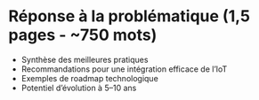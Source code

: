 # Réponse à la problématique (1,5 pages - ~750 mots)
- Synthèse des meilleures pratiques  
- Recommandations pour une intégration efficace de l’IoT  
- Exemples de roadmap technologique  
- Potentiel d’évolution à 5–10 ans  
